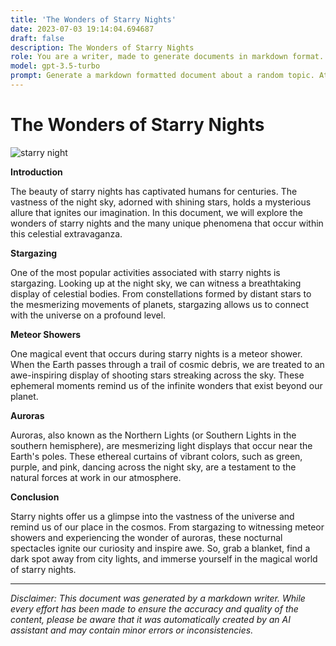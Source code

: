 ```yaml
---
title: 'The Wonders of Starry Nights'
date: 2023-07-03 19:14:04.694687
draft: false
description: The Wonders of Starry Nights
role: You are a writer, made to generate documents in markdown format. It is very important that all of the documents you generate are in valid markdown format.
model: gpt-3.5-turbo
prompt: Generate a markdown formatted document about a random topic. At the bottom, include a disclaimer explaining that the document was generated by you. The first line of the document should be the title. Make sure that the entire document is in proper markdown format, using a mix of various tags to make the document visually appealing.
---
```


# The Wonders of Starry Nights

![starry night](https://example.com/starry-night.jpg)

**Introduction**

The beauty of starry nights has captivated humans for centuries. The vastness of the night sky, adorned with shining stars, holds a mysterious allure that ignites our imagination. In this document, we will explore the wonders of starry nights and the many unique phenomena that occur within this celestial extravaganza.

**Stargazing**

One of the most popular activities associated with starry nights is stargazing. Looking up at the night sky, we can witness a breathtaking display of celestial bodies. From constellations formed by distant stars to the mesmerizing movements of planets, stargazing allows us to connect with the universe on a profound level.

**Meteor Showers**

One magical event that occurs during starry nights is a meteor shower. When the Earth passes through a trail of cosmic debris, we are treated to an awe-inspiring display of shooting stars streaking across the sky. These ephemeral moments remind us of the infinite wonders that exist beyond our planet.

**Auroras**

Auroras, also known as the Northern Lights (or Southern Lights in the southern hemisphere), are mesmerizing light displays that occur near the Earth's poles. These ethereal curtains of vibrant colors, such as green, purple, and pink, dancing across the night sky, are a testament to the natural forces at work in our atmosphere.

**Conclusion**

Starry nights offer us a glimpse into the vastness of the universe and remind us of our place in the cosmos. From stargazing to witnessing meteor showers and experiencing the wonder of auroras, these nocturnal spectacles ignite our curiosity and inspire awe. So, grab a blanket, find a dark spot away from city lights, and immerse yourself in the magical world of starry nights.

---

*Disclaimer: This document was generated by a markdown writer. While every effort has been made to ensure the accuracy and quality of the content, please be aware that it was automatically created by an AI assistant and may contain minor errors or inconsistencies.*